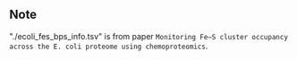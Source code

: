 ## Note

"./ecoli_fes_bps_info.tsv" is from paper `Monitoring Fe–S cluster occupancy across the E. coli proteome using chemoproteomics`.